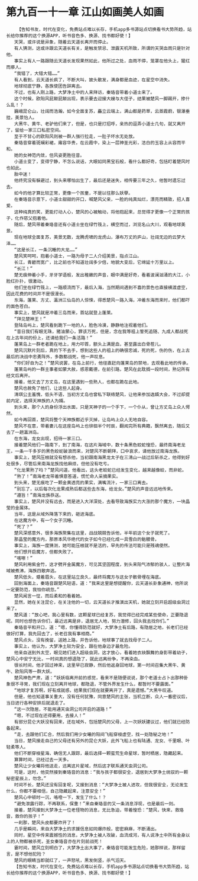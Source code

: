 # 第九百一十一章 江山如画美人如画
        【告知书友，时代在变化，免费站点难以长存，手机app多书源站点切换看书大势所趋，站长给你推荐的这个换源APP，听书音色多、换源、找书都好使！】
       天哭，或许说是异象，随着云天道长离开而停止。
       有人猜测，这或许跟云天道长有关，是触发禁忌、泄露天机所致，所谓的天哭血雨只是针对他。
       事实上有人一路跟随云天道长发现果然如此，他所过之处，血雨不停，笼罩在他头上，猩红而瘆人。
       “我错了，大错大错……”
       有人看到，云天道长疯了，不断大叫，披头散发，满身都是血迹，在星空中消失。
       地球彻底宁静，各族使团告辞离去。
       不过，也有人刚上路，大梦净土中的人来拜访，秦珞音带着小道士来了。
       这个时候，欧阳风屁颠屁颠出现，表示要去迎接大嫂与大侄子，结果被楚风一脚踢开，掺什么乱！？
       巍峨昆仑山，壮阔而浩瀚，如今全面复苏，矗立云端上，满山都是药草，云蒸霞蔚，银瀑垂挂，美景怡人。
       大黑牛、黄牛、老驴他们来了，但是，也只是打招呼，亲热的逗弄小道士几句，就又离开了，留给一家三口私密空间。
       至于不甘心的欧阳风则被一群人强行拉走，一肚子坏水无处放。
       秦珞音穿着斑斓彩裙，雍容华贵，在云霞中，染上一层神圣光彩，洁白的玉容上从容而平和。
       她的女神范内敛，但风姿更胜往昔。
       小道士变了，变得宁静，不怎么说话，大眼如同黑宝石般，看什么都好奇，包括盯着楚风时也如此。
       胎中迷！
       他终究没有躲避过，到头来哪怕出生了，最后还是迷失，相传要三年之久，他暂时遗忘过去。
       如今的他才算比较正常，更像一个孩童，不是以往那么妖孽。
       在秦珞音示意下，小道士甜甜的开口，喊楚风父亲，一脸的纯真灿烂，漂亮而精致，招人喜爱。
       这种纯真的笑，更能打动人心，楚风的心被触动，将他抱起来，总觉得才更像一个正常的孩子，化作慈父抱着他。
       随后，楚风带着秦珞音还有小道士坐在绿竹筏上，横空而过，浏览名山大川，观看地球美景。
       现在地球全面复苏，美景无数，龙腾虎啸的龙虎山，瀑布万丈的庐山，壮阔无边的云梦大泽……
       “这是长江，一条沉睡的大龙……”
       楚风笑呵呵，抱着小道士，一路为母子二人介绍美景，指点江山。
       长江，青碧而宽广，比之前也不知道壮阔多少倍，地貌大变后，它绵延十万里以上。
       “长江！”
       楚无痕伸着小手，牙牙学语般，发出稚嫩的声音，眼中满是好奇，看着波澜汹涌的大江，小脸红扑扑，很激动。
       他们坐在绿竹筏上，一路顺流而下，最后入海，当然期间遇到不喜的景色也直接横渡虚空，因此花费的时间并不是很漫长。
       东海，蓬莱、方丈、瀛洲三仙岛的人惊悚，得悉楚风一路入海，冲着东海而来时，他们都吓的面色苍白。
       事实上，楚风就是冲着三岛而来，首站就登上蓬莱。
       “拜见楚神王！”
       登陆岛屿上，楚风看到跪下一地的人，脸色冷漠，静静地注视着他们。
       “昔日我们有眼无珠，猪油蒙心，罪该万死，但是，念在我等祖上誓死追随、九成人都战死在上古年间的份上，还请给我们一条活路！”
       蓬莱岛上一群老者跪在地上，用力叩首，额头上满是血，甚至露出白骨茬儿。
       楚风沉默片刻后，真的下不去手，想到这些人的祖上的确很忠诚，死的死，伤的伤，在上古最后的决战中忠勇阵外，多数都战死，他一声叹息。
       “你们好自为之！”楚风说罢，在岛上前行，他径直赶向蓬莱岛的禁地，去观看此地的传承。
       蓬莱岛屿的一群主事者如蒙大赦，感恩戴德，在前引路，楚风在此耽搁一段时间，熟记所有经文后离开。
       接着，他又去了方丈岛，在这里遇到一些熟人，也都在跪在此地。
       楚风也赦免了他们，让这些人起身。
       清琪公主羞愧，低头不语，当初方丈岛也曾私下联络楚风，让他来参加选婿大会，不过却提前内定，选择天神族的人为婿。
       到头来，那个人的身份浮出水面，只是天神子的一个手下，一个仆从，曾让方丈岛上众人愕然。
       如今再回首，楚风将整个天神族都近乎灭掉，让岛屿上众人无地自容。
       楚风不在意，带着妻儿在这座岛屿上也徘徊半个时辰，翻阅完所有典籍，飘然离去，随后又去了一趟瀛洲岛。
       在东海，龙女出现，招待一家三口。
       接着楚风他们一路南下，到了南海，在这片海域中，数十条黑色蛟蛇惶恐，最终南海老龙王，一条一千多岁的黑色蛟蛇破浪而来，对楚风不断朝拜，口中哀求，请他放过南海龙族。
       事实上，楚风压根就没有想杀他，当初跟南海黑龙太子在三清山一战过后斩杀之，他得到好处很多，尽管后来南海龙族找他麻烦，但他没有吃亏。
       “化龙果熟了吗？”楚风问道，他看出，这头老蛟蛇已经发生变化，越来越像蛟，而非蛇。
       “熟了！”南海老龙带着惧意答道，慌忙命人采摘果实。
       到头来，楚无痕吃了一颗金黄透亮的果实，满嘴流汁，一家三口离去。
       “别忘了，以后每次化龙果成熟后都送些去东海，给龙女。”楚风的声音远远地传来。
       “遵旨！”南海龙族恭送。
       事实上，楚风并没有远去，而是进入大洋深处，去看导致海族实力大涨的那个魔方，一块晶莹的金属体。
       当年，这是从域外降落下来的，砸进海底。
       在这魔方中，有一个女子沉睡。
       “死了？”
       楚风深感意外，很多海族聚集在这里，战战兢兢告诉他，半年前这个女子就死了。
       那晶莹的魔方内，那原本风华绝代的女子如今已经化成一具雪白的骷髅骨。
       事实上，海族一度猜测，她可能压根就不是活的，早先的传法可能只是残魂使然。
       他们想开启魔方，但都失败了。
       “喀嚓！”
       楚风利用紫金竹，这才劈开金属魔方，可见其坚固程度，到头来阳气浓郁的骇人，让整片海域被煮沸，海族四散奔逃。
       楚风低头，蹙着眉头，在这里站立良久，最终将魔方与这女子骸骨埋在海底。
       回到海面上，秦珞音跟楚风轻语，道：“我来这里是想提醒你，云天道长卦象通神，他所说一定要防范，我怕你疏忽。”
       楚风闻言一怔，而后柔和的看着她。
       显然，她在关注昆仑，在关注他的一切，云天道长才推演出天机，她就立刻开启超级虫洞过来了。
       楚风道：“放心吧，我心里有数，这颗星球已经复苏，我觉得已经完成某些使命，正要隐退呢。同时也想告诉你们，最近远离是非，退居无人地，努力潜修，回头我去找你们。”
       秦珞音平和开口，道：“嗯，你懂得防范就好，大梦净土有后路，有隐居之地，长老们已经做好打算，我先回去了，长老召我有事相商。”
       楚风点头，没有挽留，送她上路，并告诉他，地球事了就去找母子二人。
       事实上，他认为，大梦净土较为安全，跟在他身边才最危险。
       他亲自送到外太空，眼见她们进入超级虫洞，这才放心，看着她衣袂飘舞的身影带着幼子，楚风心中安宁无比，一时间真的想退隐了，就此远离纷争，不再染血。
       很长时间，他才回过神来，这里早已寂静，然后他返身回地球，第一时间召集大黑牛、黄牛、欧阳风等一群大妖。
       楚风神色严肃，道：“妖妖临离开前的感觉，看来不是随便说说，那个老道士占卜出那种卦象很不寻常，我们现在立刻离开地球，都隐退，不管外界发生什么，都暂时不要露面。”
       “地球才复苏啊，好有成就感，结果我们现在就要离开了，真是遗憾。”大黑牛叹道。
       但是，他也知道事关重大，没有任何犹豫，同意楚风的主张，当机立断，众人一番密议后，当日进行各种安排后就退走了。
       “这一次隐居，不能用通天虫洞公司开启的道路！”
       “嗯，不过现在还得要用，去接人！”
       有部分昆仑大妖没有回来，还在域外，包括楚风的父母，上一次妖妖建议过，他们就已经防备起来。
       “走，去跟他们汇合，然后我们用少女曦的阳间飞船穿梭虚空，找一处隐秘之地！”
       当日，楚风接走自己的父母还有另外的昆仑大妖，此外飞船上也有陆通、龙女、千里眼、叶轻柔等人。
       他们不断穿梭星海，确信无人跟踪，最后选择一颗蛮荒生命星球，暂时栖居，隐藏起来。
       算算时间，已经过去一天多。
       楚风让少女曦将他送走，远离这片星域，然后这才联系通天虫洞公司。
       可是，这时，他突然接到秦珞音的消息：“我与孩子都很安全，退居到大梦净土统驭的一颗秘密星辰上，勿念。”
       时间不长，楚风还没有回复呢，又接到消息：“大梦净土被人进攻，但我很安全，无论发生什么，你都不要相信，自己隐藏起来，注意安全！”
       楚风心中顿时一沉，咯噔一下，发生了什么！？
       “避免泄露行踪，不再联系，保重！”来自秦珞音的又一条消息浮现，也是最后一则。
       接着，楚风接到大梦净土一位老怪物的消息，无比急迫，带着惶恐：“楚风，快来，救珞音，救你的孩子！”
       一刹那，楚风头皮都要炸开了！
       几乎是瞬间，来自大梦净土的求援信息如同爆炸般，密密麻麻，不断涌出。
       同时，星空中传来震撼性的消息，大梦净土被人攻破，血流成河，有人说净土中所有金身以上的人物都被杀死，圣女秦珞音亦在片刻前战死！
       霎时间，楚风立刻明白了，大梦净土出大事了，秦珞音可能发生危险，她那样说，那样留言，是不想他犯险？
       楚风的眼睛当即就红了，一声怒吼，黑发倒竖，杀气滔天。
       【告知书友，时代在变化，免费站点难以长存，手机app多书源站点切换看书大势所趋，站长给你推荐的这个换源APP，听书音色多、换源、找书都好使！】